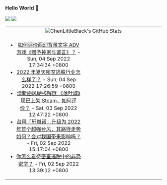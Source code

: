 ### Hello World 👋

[![](https://img.shields.io/badge/@ChenLittleBlack-1a6c81?style=flat&logo=java&logoColor=1a6c81&label=Java&colorA=ffffff)](https://www.java.com/)
[![](https://img.shields.io/badge/@ChenLittleBlack-41b883?style=flat&logo=vuedotjs&logoColor=41b883&label=Vue&colorA=ffffff)](https://cn.vuejs.org/)

<table>
<tr>
<td colspan="2" style="text-align: center;">
<img alt="ChenLittleBlack's GitHub Stats" src="https://github-readme-stats.vercel.app/api?username=ChenLittleBlack&show_icons=true&icon_color=CE1D2D&text_color=718096&bg_color=ffffff&hide_title=true" />
</td>
</tr>
<tr>
<td align="center" valign="middle">

<!-- START_SECTION:blog -->
* <a href='http://www.zhihu.com/question/550194627/answer/2658222056?utm_campaign=rss&utm_medium=rss&utm_source=rss&utm_content=title' target='_blank'>如何评价西幻背景文字 ADV 游戏《赠予神家与谎言》？</a> - Sun, 04 Sep 2022 17:34:34 +0800
* <a href='http://www.zhihu.com/question/551029831/answer/2658581905?utm_campaign=rss&utm_medium=rss&utm_source=rss&utm_content=title' target='_blank'>2022 年夏天密室逃脱行业怎么样了？</a> - Sun, 04 Sep 2022 17:26:59 +0800
* <a href='http://www.zhihu.com/question/546437497/answer/2657365519?utm_campaign=rss&utm_medium=rss&utm_source=rss&utm_content=title' target='_blank'>清新画风硬核解谜 《落叶城》现已上架 Steam，如何评价？</a> - Sat, 03 Sep 2022 12:47:22 +0800
* <a href='http://www.zhihu.com/question/550480211/answer/2652033786?utm_campaign=rss&utm_medium=rss&utm_source=rss&utm_content=title' target='_blank'>台风「轩岚诺」升级为 2022 年首个超强台风，其路径走势如何？会对我国带来影响吗？</a> - Fri, 02 Sep 2022 15:17:04 +0800
* <a href='http://www.zhihu.com/question/519268963/answer/2434159140?utm_campaign=rss&utm_medium=rss&utm_source=rss&utm_content=title' target='_blank'>你怎么看待密室逃脱中的非恐密室？</a> - Fri, 02 Sep 2022 13:39:12 +0800
<!-- END_SECTION:blog -->

</td>
<td valign="middle" width="50%">

<!-- START_SECTION:douban -->

<!-- END_SECTION:douban -->

</td>
</tr>
</table>
